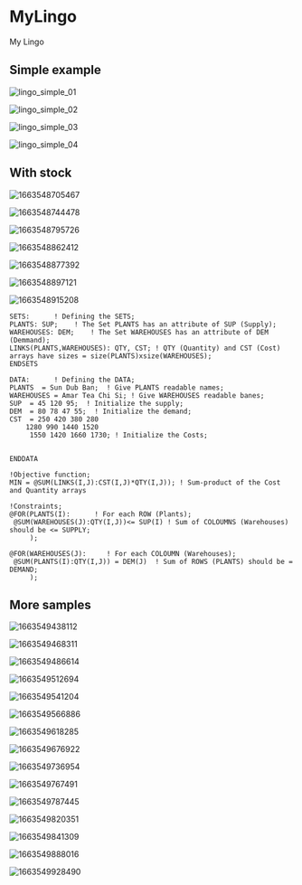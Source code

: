 # MyLingo

My Lingo

## Simple example

![lingo_simple_01](image/README/lingo_simple_01.png)

![lingo_simple_02](image/README/lingo_simple_02.png)

![lingo_simple_03](image/README/lingo_simple_03.png)

![lingo_simple_04](image/README/lingo_simple_04.png)

## With stock

![1663548705467](image/README/1663548705467.png)

![1663548744478](image/README/1663548744478.png)

![1663548795726](image/README/1663548795726.png)

![1663548862412](image/README/1663548862412.png)

![1663548877392](image/README/1663548877392.png)

![1663548897121](image/README/1663548897121.png)

![1663548915208](image/README/1663548915208.png)

```lingo
SETS:      ! Defining the SETS;
PLANTS: SUP;    ! The Set PLANTS has an attribute of SUP (Supply);
WAREHOUSES: DEM;    ! The Set WAREHOUSES has an attribute of DEM (Demmand);
LINKS(PLANTS,WAREHOUSES): QTY, CST; ! QTY (Quantity) and CST (Cost) arrays have sizes = size(PLANTS)xsize(WAREHOUSES);
ENDSETS

DATA:      ! Defining the DATA;
PLANTS  = Sun Dub Ban;  ! Give PLANTS readable names;
WAREHOUSES = Amar Tea Chi Si; ! Give WAREHOUSES readable banes;
SUP  = 45 120 95;  ! Initialize the supply;
DEM  = 80 78 47 55;  ! Initialize the demand;
CST  = 250 420 380 280
    1280 990 1440 1520
     1550 1420 1660 1730; ! Initialize the Costs;


ENDDATA

!Objective function;
MIN = @SUM(LINKS(I,J):CST(I,J)*QTY(I,J)); ! Sum-product of the Cost and Quantity arrays

!Constraints;
@FOR(PLANTS(I):      ! For each ROW (Plants);
 @SUM(WAREHOUSES(J):QTY(I,J))<= SUP(I) ! Sum of COLOUMNS (Warehouses) should be <= SUPPLY;
     );

@FOR(WAREHOUSES(J):     ! For each COLOUMN (Warehouses);
 @SUM(PLANTS(I):QTY(I,J)) = DEM(J)  ! Sum of ROWS (PLANTS) should be = DEMAND;
     );
```

## More samples

![1663549438112](image/README/1663549438112.png)

![1663549468311](image/README/1663549468311.png)

![1663549486614](image/README/1663549486614.png)

![1663549512694](image/README/1663549512694.png)

![1663549541204](image/README/1663549541204.png)

![1663549566886](image/README/1663549566886.png)

![1663549618285](image/README/1663549618285.png)

![1663549676922](image/README/1663549676922.png)

![1663549736954](image/README/1663549736954.png)

![1663549767491](image/README/1663549767491.png)

![1663549787445](image/README/1663549787445.png)

![1663549820351](image/README/1663549820351.png)

![1663549841309](image/README/1663549841309.png)

![1663549888016](image/README/1663549888016.png)

![1663549928490](image/README/1663549928490.png)
